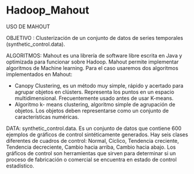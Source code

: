 # Hadoop_Mahout

USO DE MAHOUT

OBJETIVO : Clusterización  de un conjunto de datos de series temporales (synthetic_control.data).

ALGORITMOS:
Mahout es una librería de software libre escrita en Java y optimizada para funcionar sobre Hadoop. Mahout permite implementar algoritmos de Machine learning.
Para el caso usaremos dos algoritmos implementados en Mahout: 
-	Canopy Clustering, es un método muy simple, rápido y acertado para agrupar objetos en clústers. Representa los puntos en un espacio multidimensional. Frecuentemente usado antes de usar K-means. 
-	Algoritmo k- means clustering, algoritmo simple de agrupación de objetos. Los objetos deben representarse como un conjunto de características numéricas.

DATA:
synthetic_control.data.  Es un conjunto de datos que contiene 600 ejemplos de gráficos de control sintéticamente generados. Hay seis clases diferentes de cuadros de control: Normal, Cíclico, Tendencia creciente, Tendencia decreciente, Cambio hacia arriba, Cambio hacia abajo. Los gráficos de control son herramientas que sirven para determinar si un proceso de fabricación o comercial se encuentra en estado de control estadístico.  
